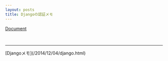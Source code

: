 ```yaml
---
layout: posts
title: Djangoの認証メモ 
---
```

[Document](https://docs.djangoproject.com/en/stable/topics/auth/)  

<br/>
<hr/>
[Djangoメモ](/2014/12/04/django.html)
